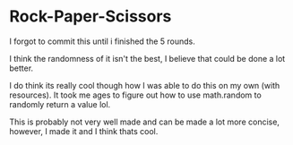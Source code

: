 # Rock-Paper-Scissors

I forgot to commit this until i finished the 5 rounds.

I think the randomness of it isn't the best, I believe that could be done a lot better.

I do think its really cool though how I was able to do this on my own (with resources). It took me ages to figure out how to use math.random to randomly return a value lol.

This is probably not very well made and can be made a lot more concise, however, I made it and I think thats cool.
